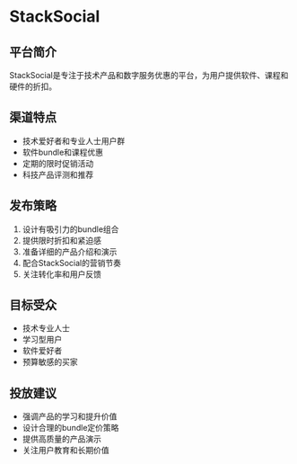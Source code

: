 # StackSocial

## 平台简介
StackSocial是专注于技术产品和数字服务优惠的平台，为用户提供软件、课程和硬件的折扣。

## 渠道特点
- 技术爱好者和专业人士用户群
- 软件bundle和课程优惠
- 定期的限时促销活动
- 科技产品评测和推荐

## 发布策略
1. 设计有吸引力的bundle组合
2. 提供限时折扣和紧迫感
3. 准备详细的产品介绍和演示
4. 配合StackSocial的营销节奏
5. 关注转化率和用户反馈

## 目标受众
- 技术专业人士
- 学习型用户
- 软件爱好者
- 预算敏感的买家

## 投放建议
- 强调产品的学习和提升价值
- 设计合理的bundle定价策略
- 提供高质量的产品演示
- 关注用户教育和长期价值